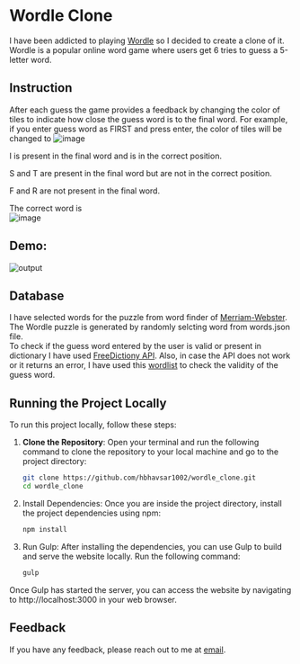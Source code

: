 # Wordle Clone  

I have been addicted to playing [Wordle](https://www.nytimes.com/games/wordle/index.html) so I decided to create a clone of it. 
Wordle is a popular online word game where users get 6 tries to guess a 5-letter word. 

## Instruction
After each guess the game provides a feedback by changing the color of tiles to indicate how close the guess word is to the final word. 
For example, if you enter guess word as FIRST and press enter, the color of tiles will be changed to
![image](https://github.com/hbhavsar1002/wordle_clone/assets/30213124/5a881a31-d0a4-4d32-9286-fd6709b01ce8)

I is present in the final word and is in the correct position.

S and T are present in the final word but are not in the correct position. 

F and R are not present in the final word.

The correct word is  
![image](https://github.com/hbhavsar1002/wordle_clone/assets/30213124/0d853720-c08e-4010-8e3d-f2eac14bf9f1)

## Demo:
![output](https://github.com/hbhavsar1002/wordle_clone/assets/30213124/76dd70ac-7ed9-4694-8286-71eeeba115db)



## Database

I have selected words for the puzzle from word finder of [Merriam-Webster](https://www.merriam-webster.com/wordfinder/classic/begins/common/5/a/1). The Wordle puzzle is generated by randomly selcting word from words.json file.
<br>To check if the guess word entered by the user is valid or present in dictionary I have used [FreeDictiony API](https://github.com/meetDeveloper/freeDictionaryAPI).
Also, in case the API does not work or it returns an error, I have used this [wordlist](https://gist.github.com/dracos/dd0668f281e685bad51479e5acaadb93) to check the validity of the guess word.



## Running the Project Locally

To run this project locally, follow these steps:

1. **Clone the Repository**: Open your terminal and run the following command to clone the repository to your local machine and go to the project directory:

   ```bash
   git clone https://github.com/hbhavsar1002/wordle_clone.git
   cd wordle_clone
   
2. Install Dependencies: Once you are inside the project directory, install the project dependencies using npm:

   ```bash
   npm install
3. Run Gulp: After installing the dependencies, you can use Gulp to build and serve the website locally. Run the following command:
   
   ```bash
   gulp
Once Gulp has started the server, you can access the website by navigating to http://localhost:3000 in your web browser.


## Feedback

If you have any feedback, please reach out to me at [email](hbhavsar1002@gmail.com).
